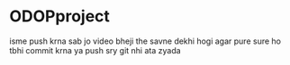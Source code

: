 # ODOPproject
isme push krna sab
jo video bheji the savne dekhi hogi 
agar pure sure ho tbhi commit krna ya push sry git nhi ata zyada
